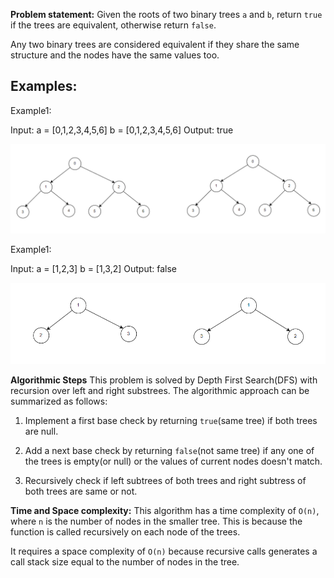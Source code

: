 **Problem statement:**
Given the roots of two binary trees `a` and `b`, return `true` if the trees are equivalent, otherwise return `false`.

Any two binary trees are considered equivalent if they share the same structure and the nodes have the same values too.

## Examples:
Example1:

Input: a = [0,1,2,3,4,5,6] b = [0,1,2,3,4,5,6]
Output: true

![Screenshot](../../../../images/same-tree.png)

Example1:

Input: a = [1,2,3] b = [1,3,2]
Output: false

![Screenshot](../../../../images/not-same-tree.png)

**Algorithmic Steps**
This problem is solved by Depth First Search(DFS) with recursion over left and right substrees. The algorithmic approach can be summarized as follows: 

1. Implement a first base check by returning `true`(same tree) if both trees are null.

2. Add a next base check by returning `false`(not same tree) if any one of the trees is empty(or null) or the values of current nodes doesn't match.

3. Recursively check if left subtrees of both trees and right subtress of both trees are same or not.

**Time and Space complexity:**
This algorithm has a time complexity of `O(n)`, where `n` is the number of nodes in the smaller tree. This is because the function is called recursively on each node of the trees. 

It requires a space complexity of `O(n)` because recursive calls generates a call stack size equal to the number of nodes in the tree.

